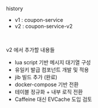 history 
- v1 : coupon-service
- v2 : coupon-service-v2

<br/>

v2 에서 추가할 내용들
- lua script 기반 메시지 대기열 구성
- 유일키 발급 컴포넌트 개발 및 적용
- jib 빌드 추가 (완료)
- docker-compose 기반 전환
- 테이블 정규화 + 내부 로직 전환
- Caffeine 대신 EVCache 도입 검토 

